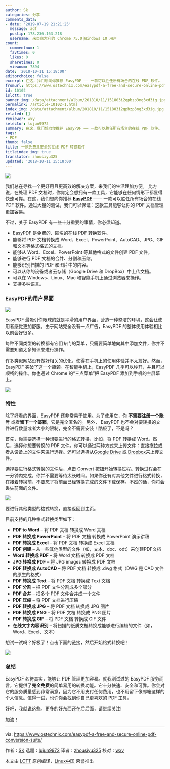 ```yaml
---
author: Sk
categories: 分享
comments_data:
- date: '2019-07-19 21:21:25'
  message: adf
  postip: 178.236.163.218
  username: 来自意大利的 Chrome 75.0|Windows 10 用户
count:
  commentnum: 1
  favtimes: 0
  likes: 0
  sharetimes: 0
  viewnum: 7894
date: '2018-10-11 15:18:00'
editorchoice: false
excerpt: 在这，我们想向你推荐 EasyPDF —— 一款可以胜任所有场合的在线 PDF 软件。
fromurl: https://www.ostechnix.com/easypdf-a-free-and-secure-online-pdf-conversion-suite/
id: 10102
islctt: true
banner_img: /data/attachment/album/201810/11/151803i2qpbzp3ng3xd3ig.jpg
permalink: /article-10102-1.html
index_img: /data/attachment/album/201810/11/151803i2qpbzp3ng3xd3ig.jpg.thumb.jpg
related: []
reviewer: wxy
selector: lujun9972
summary: 在这，我们想向你推荐 EasyPDF —— 一款可以胜任所有场合的在线 PDF 软件。
tags:
- PDF
thumb: false
title: 一款免费且安全的在线 PDF 转换软件
titleindex_img: true
translator: zhousiyu325
updated: '2018-10-11 15:18:00'
---
```


![](/data/attachment/album/201810/11/151803i2qpbzp3ng3xd3ig.jpg)


我们总在寻找一个更好用且更高效的解决方案，来我们的生活理加方便。 比方说，在处理 PDF 文档时，你肯定会想拥有一款工具，它能够在任何情形下都显得快速可靠。在这，我们想向你推荐 [**EasyPDF**](https://easypdf.com/) —— 一款可以胜任所有场合的在线 PDF 软件。通过大量的测试，我们可以保证：这款工具能够让你的 PDF 文档管理更加容易。


不过，关于 EasyPDF 有一些十分重要的事情，你必须知道。


* EasyPDF 是免费的、匿名的在线 PDF 转换软件。
* 能够将 PDF 文档转换成 Word、Excel、PowerPoint、AutoCAD、JPG、GIF 和文本等格式格式的文档。
* 能够从 Word、Excel、PowerPoint 等其他格式的文件创建 PDF 文件。
* 能够进行 PDF 文档的合并、分割和压缩。
* 能够识别扫描的 PDF 和图片中的内容。
* 可以从你的设备或者云存储（Google Drive 和 DropBox）中上传文档。
* 可以在 Windows、Linux、Mac 和智能手机上通过浏览器来操作。
* 支持多种语言。


### EasyPDF的用户界面


![](/data/attachment/album/201810/11/151804ifay1mf1d8d5uaj9.png)


EasyPDF 最吸引你眼球的就是平滑的用户界面，营造一种整洁的环境，这会让使用者感觉更加舒服。由于网站完全没有一点广告，EasyPDF 的整体使用体验相比以前会好很多。


每种不同类型的转换都有它们专门的菜单，只需要简单地向其中添加文件，你并不需要知道太多知识来进行操作。


许多类似网站没有做好相关的优化，使得在手机上的使用体验并不太友好。然而，EasyPDF 突破了这一个瓶颈。在智能手机上，EasyPDF 几乎可以秒开，并且可以顺畅的操作。你也通过 Chrome 的“三点菜单”把 EasyPDF 添加到手机的主屏幕上。


![](/data/attachment/album/201810/11/151805cb9xx3bbh0sm8efw.png)


### 特性


除了好看的界面，EasyPDF 还非常易于使用。为了使用它，你 **不需要注册一个账号** 或者**留下一个邮箱**，它是完全匿名的。另外， EasyPDF 也不会对要转换的文件进行数量或者大小的限制，完全不需要安装！酷极了，不是吗？


首先，你需要选择一种想要进行的格式转换，比如，将 PDF 转换成 Word。然后，选择你想要转换的 PDF 文件。你可以通过两种方式来上传文件：直接拖拉或者从设备上的文件夹进行选择。还可以选择从[Google Drive](https://www.ostechnix.com/how-to-mount-google-drive-locally-as-virtual-file-system-in-linux/) 或 [Dropbox](https://www.ostechnix.com/install-dropbox-in-ubuntu-18-04-lts-desktop/)来上传文件。


选择要进行格式转换的文件后，点击 Convert 按钮开始转换过程。转换过程会在一分钟内完成，你并不需要等待太长时间。如果你还有对其他文件进行格式转换，在接着转换前，不要忘了将前面已经转换完成的文件下载保存。不然的话，你将会丢失前面的文件。


![](/data/attachment/album/201810/11/151806g99n98zh8vg8f29f.png)


要进行其他类型的格式转换，直接返回到主页。


目前支持的几种格式转换类型如下：


* **PDF to Word** – 将 PDF 文档 转换成 Word 文档
* **PDF 转换成 PowerPoint** – 将 PDF 文档 转换成 PowerPoint 演示讲稿
* **PDF 转换成 Excel** – 将 PDF 文档 转换成 Excel 文档
* **PDF 创建** – 从一些其他类型的文件（如，文本、doc、odt）来创建PDF文档
* **Word 转换成 PDF** – 将 Word 文档 转换成 PDF 文档
* **JPG 转换成 PDF** – 将 JPG images 转换成 PDF 文档
* **PDF 转换成 AutoCAD** – 将 PDF 文档 转换成 .dwg 格式（DWG 是 CAD 文件的原生的格式）
* **PDF 转换成 Text** – 将 PDF 文档 转换成 Text 文档
* **PDF 分割** – 把 PDF 文件分割成多个部分
* **PDF 合并** – 把多个 PDF 文件合并成一个文件
* **PDF 压缩** – 将 PDF 文档进行压缩
* **PDF 转换成 JPG** – 将 PDF 文档 转换成 JPG 图片
* **PDF 转换成 PNG** – 将 PDF 文档 转换成 PNG 图片
* **PDF 转换成 GIF** – 将 PDF 文档 转换成 GIF 文件
* **在线文字内容识别** – 将扫描的纸质文档转换成能够进行编辑的文件（如，Word、Excel、文本）


想试一试吗？好极了！点击下面的链接，然后开始格式转换吧！


[![](/data/attachment/album/201810/11/151807diinaciunzf8ziua.png)](https://easypdf.com/)


### 总结


EasyPDF 名符其实，能够让 PDF 管理更加容易。就我测试过的 EasyPDF 服务而言，它提供了**完全免费**的简单易用的转换功能。它十分快速、安全和可靠。你会对它的服务质量感到非常满意，因为它不用支付任何费用，也不用留下像邮箱这样的个人信息。值得一试，也许你会找到你自己更喜欢的 PDF 工具。


好吧，我就说这些。更多的好东西还在后后面，请继续关注!


加油！




---


via: <https://www.ostechnix.com/easypdf-a-free-and-secure-online-pdf-conversion-suite/>


作者：[SK](https://www.ostechnix.com/author/sk/) 选题：[lujun9972](https://github.com/lujun9972) 译者：[zhousiyu325](https://github.com/zhousiyu325) 校对：[wxy](https://github.com/wxy)


本文由 [LCTT](https://github.com/LCTT/TranslateProject) 原创编译，[Linux中国](https://linux.cn/) 荣誉推出